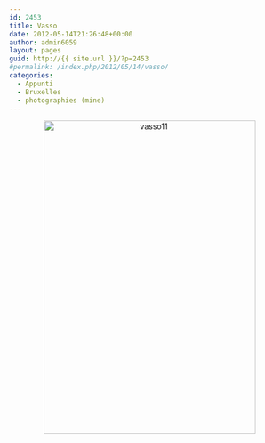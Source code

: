 ```yaml
---
id: 2453
title: Vasso
date: 2012-05-14T21:26:48+00:00
author: admin6059
layout: pages
guid: http://{{ site.url }}/?p=2453
#permalink: /index.php/2012/05/14/vasso/
categories:
  - Appunti
  - Bruxelles
  - photographies (mine)
---
```

<p style="text-align: center;">
  <p style="text-align: center;">
    <img class="aligncenter size-full wp-image-3568" src="http://{{ site.url }}/wp-content/uploads/2012/05/Vasso11-1.jpg" alt="vasso11" width="381" height="564" srcset="http://{{ site.url }}/wp-content/uploads/2012/05/Vasso11-1.jpg 381w, http://{{ site.url }}/wp-content/uploads/2012/05/Vasso11-1-203x300.jpg 203w" sizes="(max-width: 381px) 100vw, 381px" />
  </p>